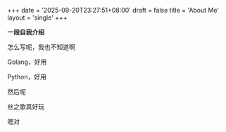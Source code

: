 +++
date = '2025-09-20T23:27:51+08:00'
draft = false
title = 'About Me'
layout = 'single'
+++

**一段自我介绍**

怎么写呢，我也不知道啊

Golang，好用

Python，好用

然后呢

丝之歌真好玩

嗯对